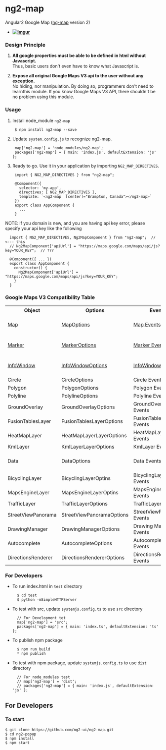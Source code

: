 # ng2-map

Angular2 Google Map ([ng-map](https://ngmap.github.io) version 2)

* **[![Imgur](http://i.imgur.com/O2EOCxf.png)](https://ng2map.github.io)**

### Design Principle

1. **All google properties must be able to be defined in html without Javascript.**   
   Thus, basic users don't even have to know what Javascript is. 

2. **Expose all original Google Maps V3 api to the user without any exception.**   
   No hiding, nor manipulation. By doing so, programmers don't need to learnthis module.
   If you know Google Maps V3 API, there shouldn't be no problem using this module.

### Usage

1. Install node_module `ng2-map`

        $ npm install ng2-map --save
       
2. Update `system.config.js` to recognize ng2-map.

        map['ng2-map'] = 'node_modules/ng2-map';
        packages['ng2-map'] = { main: 'index.js', defaultExtension: 'js' };
        
3. Ready to go. Use it in your application by importing `NG2_MAP_DIRECTIVES`.

        import { NG2_MAP_DIRECTIVES } from "ng2-map";

        @Component({
          selector: 'my-app',
          directives: [ NG2_MAP_DIRECTIVES ],
          template: `<ng2-map  [center]="Brampton, Canada"></ng2-map>`
        })
        export class AppComponent {
          ... 
        }
        
  NOTE: if you domain is new, and you are having api key error, please specify your api key like the following
  
      import { NG2_MAP_DIRECTIVES, Ng2MapComponent } from "ng2-map";  // <--- this
      // Ng2MapComponent['apiUrl'] = "https://maps.google.com/maps/api/js?key=YOUR_KEY";  // ???

      @Component({ ... })
      export class AppComponent {
        constructor() {
          Ng2MapComponent['apiUrl'] = "https://maps.google.com/maps/api/js?key=YOUR_KEY";
        }
      }
       
### Google Maps V3 Compatibility Table

<table>
  <tr><th> Object  <th> Options <th> Events <th> Note </tr>
  <tr><td> <a href="https://developers.google.com/maps/documentation/javascript/reference#Map">Map</a>
      <td> <a href="https://developers.google.com/maps/documentation/javascript/reference#MapOptions">MapOptions</a>
      <td> <a href="https://developers.google.com/maps/documentation/javascript/reference#Map">Map Events</a>
      <td> supported as `ng2-map`
  <tr><td> <a href="https://developers.google.com/maps/documentation/javascript/reference#Marker">Marker</a>
      <td> <a href="https://developers.google.com/maps/documentation/javascript/reference#MarkerOptions">MarkerOptions</a>
      <td> <a href="https://developers.google.com/maps/documentation/javascript/reference#Marker">Marker Events</a>
      <td> supported as `marker`
  <tr><td> <a href="https://developers.google.com/maps/documentation/javascript/reference#InfoWindow">InfoWindow</a>
      <td> <a href="https://developers.google.com/maps/documentation/javascript/reference#InfoWindowOptions">InfoWindowOptions</a>
      <td> <a href="https://developers.google.com/maps/documentation/javascript/reference#InfoWindow">InfoWindow Events</a>
      <td> supported as `info-window`
  <tr><td> Circle        <td> CircleOptions            <td> Circle Events        <td> v0.6.0
  <tr><td> Polygon       <td> PolygonOptions           <td> Polygon Events       <td> v0.6.0
  <tr><td> Polyline      <td> PolylineOptions          <td> Polyline Events      <td> v0.6.0
  <tr><td> GroundOverlay <td> GroundOverlayOptions     <td> GroundOverlay Events <td> v0.6.0
  <tr><td> FusionTablesLayer <td> FusionTablesLayerOptions <td> FusionTablesLayer Events <td> v0.7.0
  <tr><td> HeatMapLayer  <td> HeatMapLayerLayerOptions <td> HeatMapLayer Events      <td> v0.7.0
  <tr><td> KmlLayer      <td> KmlLayerLayerOptions     <td> KmlLayer Events          <td> v0.7.0
  <tr><td> Data          <td> DataOptions              <td> Data Events              <td> v0.7.0 `map-data`
  <tr><td> BicyclingLayer  <td> BicyclingLayerOptins    <td> BicyclingLayer Events   <td> v0.8.0 
  <tr><td> MapsEngineLayer <td> MapsEngineLayerOptins   <td> MapsEngineLayer Events  <td> v0.8.0 
  <tr><td> TrafficLayer    <td> TrafficLayerOptions     <td> TrafficLayer Events     <td> v0.8.0 
  <tr><td> StreetViewPanorama  <td> StreetViewPanoramaOptions     <td> StreetViewPanorama Events  <td> v0.8.0 
  <tr><td> DrawingManager  <td> DrawingManagerOptions   <td> Drawing Manager Events <td> v0.9.0
  <tr><td> Autocomplete    <td> AutocompleteOptions     <td> Autocomplete Events    <td> v1.1.0
  <tr><td> DirectionsRenderer <td> DirectionsRendererOptions     <td> DirectionsRenderer Events    <td> v1.2.0
</table>

### For Developers

  * To run index.html in `test` directory
  
          $ cd test
          $ python -mSimpleHTTPServer

  * To test with src, update `systemjs.config.ts` to use `src` directory
  
          // For Development tet
          map['ng2-map'] = 'src';
          packages['ng2-map'] = { main: 'index.ts', defaultExtension: 'ts' };
          
  * To publish npm package
  
          $ npm run build
          * npm publish
          
  * To test with npm package,  update `systemjs.config.ts` to use `dist` directory
  
          // For node_modules test
          // map['ng2-map'] = 'dist';
          // packages['ng2-map'] = { main: 'index.js', defaultExtension: 'js' };
  
  
## For Developers

### To start

    $ git clone https://github.com/ng2-ui/ng2-map.git
    $ cd ng2-popup
    $ npm install
    $ npm start


